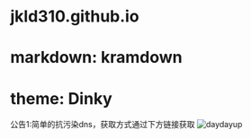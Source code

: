 # jkld310.github.io
# markdown: kramdown
# theme: Dinky

公告1:简单的抗污染dns，获取方式通过下方链接获取
![daydayup](https://jkld310.github.io/support.jpg)

